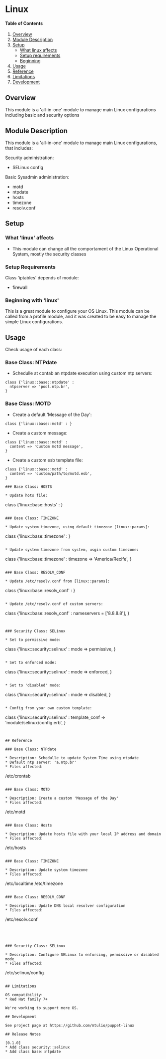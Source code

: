# Linux

#### Table of Contents

1. [Overview](#overview)
2. [Module Description](#module-description)
3. [Setup](#setup)
    * [What linux affects](#what-linux-affects)
    * [Setup requirements](#setup-requirements)
    * [Beginning](#beginning-with-linux)
4. [Usage](#usage)
5. [Reference](#reference)
5. [Limitations](#limitations)
6. [Development](#development)

## Overview

This module is a 'all-in-one' module to manage main Linux configurations including basic and security options

## Module Description

This module is a 'all-in-one' module to manage main Linux configurations, that includes:

Security administration:
* SELinux config
 
Basic Sysadmin administration:
* motd
* ntpdate
* hosts
* timezone
* resolv.conf


## Setup

### What 'linux' affects

* This module can change all the comportament of the Linux Operational System,
  mostly the security classes

### Setup Requirements 

Class 'iptables' depends of module:
* firewall

### Beginning with 'linux'

This is a great module to configure your OS Linux. This module can be called from a 
profile module, and it was created to be easy to manage the simple Linux configurations.

## Usage

Check usage of each class: 


### Base Class: NTPdate

* Schedulle at contab an ntpdate execution using custom ntp servers:

 ~~~
 class {'linux::base::ntpdate' :
   ntpserver => 'pool.ntp.br',
 }
 ~~~

### Base Class: MOTD

* Create a default 'Message of the Day':

 ~~~
 class {'linux::base::motd' : }
 ~~~

* Create a custom message:

 ~~~
 class {'linux::base::motd' : 
   content => 'Custom motd message',
 }
 ~~~

* Create a custom esb template file:

 ~~~
 class {'linux::base::motd' :
   content => 'custom/path/to/motd.esb',
 }

### Base Class: HOSTS

* Update hots file:

 ~~~
 class {'linux::base::hosts' : }
 ~~~

### Base Class: TIMEZONE

* Update system timezone, using default timezone [linux::params]:

 ~~~
 class {'linux::base::timezone' : }
 ~~~

* Update system timezone from system, usgin custom timezone:

 ~~~
 class {'linux::base::timezone' : 
   timezone => 'America/Recife',
 }
 ~~~

### Base Class: RESOLV_CONF

* Update /etc/resolv.conf from [linux::params]:

 ~~~
 class {'linux::base::resolv_conf' : }
 ~~~

* Update /etc/resolv.conf of custom servers:

 ~~~
 class {'linux::base::resolv_conf' : 
   nameservers = ['8.8.8.8'],
 }
 ~~~


### Security Class: SELinux

* Set to permissive mode:

 ~~~
 class {'linux::security::selinux' :
   mode => permissive,
 }
 ~~~

* Set to enforced mode:

 ~~~
class {'linux::security::selinux' :
  mode => enforced,
}
 ~~~

* Set to 'disabled' mode:

 ~~~
 class {'linux::security::selinux' :
   mode => disabled,
 }
 ~~~

* Config from your own custom template:

 ~~~
 class {'linux::security::selinux' :
   template_conf => 'module/selinux/config.erb',
 }
 ~~~


## Reference

### Base Class: NTPdate

* Description: Schedulle to update System Time using ntpdate
* Default ntp server: 'a.ntp.br'
* Files affected: 

 ~~~
/etc/crontab
 ~~~

### Base Class: MOTD

* Description: Create a custom 'Message of the Day'
* Files affected: 

 ~~~
 /etc/motd
 ~~~

### Base Class: Hosts

* Description: Update hosts file with your local IP address and domain
* Files affected: 

 ~~~
/etc/hosts
 ~~~

### Base Class: TIMEZONE

* Description: Update system timezone
* Files affected: 

 ~~~
/etc/localtime
/etc/timezone
 ~~~

### Base Class: RESOLV_CONF

* Description: Update DNS local resolver configuration
* Files affected: 

 ~~~
/etc/resolv.conf
 ~~~




### Security Class: SELinux

* Description: Configure SELinux to enforcing, permissive or disabled mode
* Files affected: 

 ~~~
/etc/selinux/config
 ~~~

## Limitations

OS compatibility: 
* Red Hat family 7+ 

We're working to support more OS.

## Development

See project page at https://github.com/mtulio/puppet-linux

## Release Notes

[0.1.0]
* Add class security::selinux 
* Add class base::ntpdate

